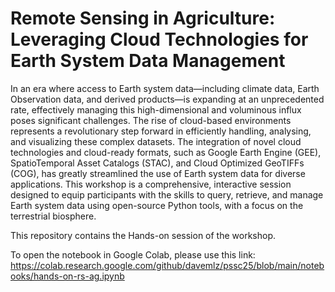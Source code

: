 # Remote Sensing in Agriculture: Leveraging Cloud Technologies for Earth System Data Management

In an era where access to Earth system data—including climate data, Earth Observation data, and derived products—is expanding at an unprecedented rate, effectively managing this high-dimensional and voluminous influx poses significant challenges. The rise of cloud-based environments represents a revolutionary step forward in efficiently handling, analysing, and visualizing these complex datasets. The integration of novel cloud technologies and cloud-ready formats, such as Google Earth Engine (GEE), SpatioTemporal Asset Catalogs (STAC), and Cloud Optimized GeoTIFFs (COG), has greatly streamlined the use of Earth system data for diverse applications. This workshop is a comprehensive, interactive session designed to equip participants with the skills to query, retrieve, and manage Earth system data using open-source Python tools, with a focus on the terrestrial biosphere.

This repository contains the Hands-on session of the workshop.

To open the notebook in Google Colab, please use this link: https://colab.research.google.com/github/davemlz/pssc25/blob/main/notebooks/hands-on-rs-ag.ipynb
